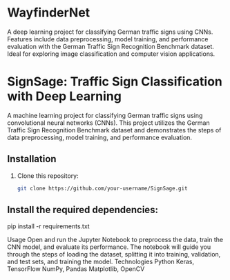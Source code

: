 # WayfinderNet
A deep learning project for classifying German traffic signs using CNNs. Features include data preprocessing, model training, and performance evaluation with the German Traffic Sign Recognition Benchmark dataset. Ideal for exploring image classification and computer vision applications.

# SignSage: Traffic Sign Classification with Deep Learning

A machine learning project for classifying German traffic signs using convolutional neural networks (CNNs). This project utilizes the German Traffic Sign Recognition Benchmark dataset and demonstrates the steps of data preprocessing, model training, and performance evaluation.

## Installation
1. Clone this repository:
   ```bash
   git clone https://github.com/your-username/SignSage.git

## Install the required dependencies:
pip install -r requirements.txt

Usage
Open and run the Jupyter Notebook to preprocess the data, train the CNN model, and evaluate its performance.
The notebook will guide you through the steps of loading the dataset, splitting it into training, validation, and test sets, and training the model.
Technologies
Python
Keras, TensorFlow
NumPy, Pandas
Matplotlib, OpenCV


